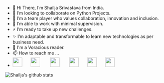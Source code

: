- 👋 Hi There, I’m Shailja Srivastava from India.
- 💞️ I’m looking to collaborate on Python Projects.
- 🏃 I’m a team player who values collaboration, innovation and inclusion.
- 🤔 I’m able to work with minimal supervision.
- ⚡️ I’m ready to take up new challenges.
- ✨ I’m adaptable and transformable to learn new technologies as per business need.
- 📱 I'm a Voracious reader.
- 📫 How to reach me ...
- 
    [<img src="https://simpleicons.org/icons/linkedin.svg" width="30">](https://www.linkedin.com/in/shailja-srivastava-421523173/)&nbsp;&nbsp;&nbsp;&nbsp;&nbsp;&nbsp;
    [<img src="https://simpleicons.org/icons/instagram.svg" width="30">](https://instagram.com/starlight_readers) &nbsp;&nbsp;&nbsp;&nbsp;&nbsp;&nbsp;
    [<img src="https://simpleicons.org/icons/facebook.svg" width="30">](https://www.facebook.com/shailja.shrivastava.336) &nbsp;&nbsp;&nbsp;&nbsp;&nbsp;&nbsp;
    [<img src="https://simpleicons.org/icons/telegram.svg" width="30">](https://t.me/ShailjaS)&nbsp;&nbsp;&nbsp;&nbsp;&nbsp;&nbsp;
    [<img src="https://simpleicons.org/icons/gmail.svg" width="30">](mailto:shailjavastav89@gmail.com)&nbsp;&nbsp;&nbsp;&nbsp;&nbsp;&nbsp;
    [<img src="https://simpleicons.org/icons/hackerrank.svg" width="30">](https://www.hackerrank.com/Shailjavastav89)

<!---
ShailjaSrivastava/ShailjaSrivastava is a ✨ special ✨ repository because its `README.md` (this file) appears on your GitHub profile.
You can click the Preview link to take a look at your changes.
--->
![Shailja's github stats](https://github-readme-stats.vercel.app/api?username=ShailjaSrivastava)
